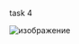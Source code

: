 
task 4


![изображение](https://user-images.githubusercontent.com/122612295/216588196-cb6cb7ae-98c8-456d-8442-a36b83eb962f.png)

